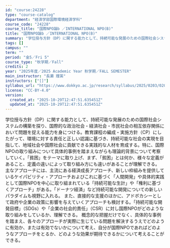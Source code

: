 ```yaml
---
id: "course:24228"
type: "course-catalog"
department: "経済学部国際環境経済学科"
course_code: "24228"
course_title: "国際NPO論b ／INTERNATIONAL NPO(B)"
title: "国際NPO論b ／INTERNATIONAL NPO(B)"
summary: "学位授与方針（DP）に関する能力として、持続可能な発展のための国際社会システムの構築を探り、国際的な政治社会・経済社会・市民社会の相互依存関係において問題を捉える能力を身につける。教育課程の編成・実施方針（CP）にしたがって、環境に対する責…"
tags: []
campus: ""
term: ""
period: "金5／Fri 5"
course_type: "秋学期／Fall"
credits: 2
year: "2025年度／2025 Academic Year 秋学期／FALL SEMESTER"
main_instructor: "長瀬 理英"
instructors: ["[]"]
syllabus_url: "https://www.dokkyo.ac.jp/research/syllabus/2025/0203/0203_24228_ja_JP.html"
license: "CC-BY-4.0"
version:
  created_at: "2025-10-29T12:47:51.635451Z"
  updated_at: "2025-10-29T12:47:51.635451Z"
---
```

学位授与方針（DP）に関する能力として、持続可能な発展のための国際社会システムの構築を探り、国際的な政治社会・経済社会・市民社会の相互依存関係において問題を捉える能力を身につける。教育課程の編成・実施方針（CP）にしたがって、環境に対する責任と正しい認識に基づき、持続可能な社会の実現を目指して、地域社会や国際社会に貢献できる実践的な人材を育成する。特に、国際NPOの取り組みについて具体的事例を踏まえながらも理論的背景について考察していく。「貧困」をテーマに取り上げ、まず、「貧困」とは何か、様々な定義があること、定義の違いによって取り組み方にも違いがあることが理解できる。 主なアプローチには、主流にある経済成長アプローチ、新しい枠組みを提供しているケイパビリティ・アプローチおよびこれに基づく「人間開発」や具体的実践として国際NPOを中心に取り組まれている「持続可能な生計」や「権利に基づくアプローチ」がある。「ドーナツ経済」など持続可能な開発についての新しいパラダイムも視野に入れる。 また、直接的な支援のほかに、アドボカシーとして政府や企業の政策に影響を与えていくアプローチも検討する。「持続可能な開発目標」（SDGs）や「企業の社会的責任」（CSR）に対し国際NPOがどのような取り組みをしているか、理解できる。 概念的な把握だけでなく、具体的な事例を踏まえ、各々のアプローチが実際に生じている問題を解決するうえでどのように有効か、または有効でないかについて考え、自分が国際NPOであればどのようなアプローチをとるか、どのような効果が期待できるかについて考えることができる。
